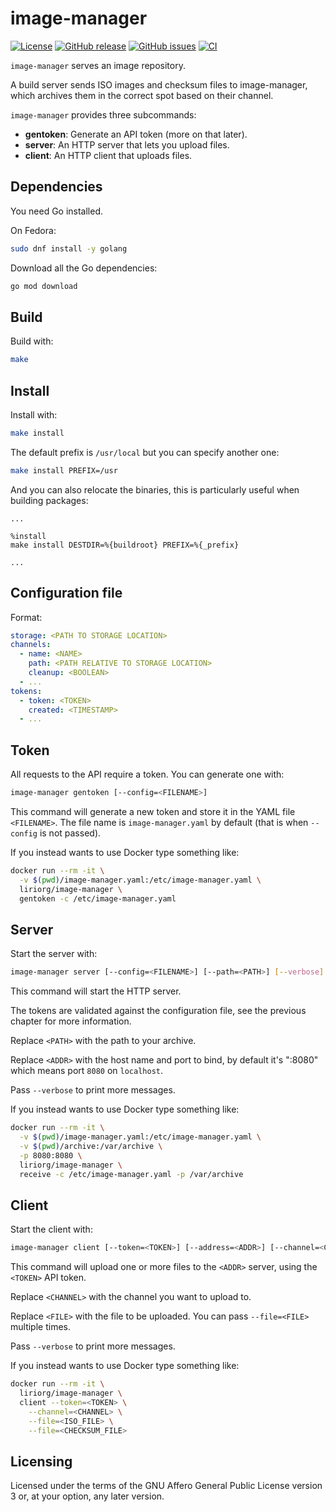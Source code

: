 <!--
SPDX-FileCopyrightText: 2019 Pier Luigi Fiorini <pierluigi.fiorini@gmail.com>

SPDX-License-Identifier: AGPL-3.0-or-later
-->

image-manager
=============

[![License](https://img.shields.io/badge/license-AGPLv3.0-blue.svg)](https://www.gnu.org/licenses/agpl-3.0.en.html)
[![GitHub release](https://img.shields.io/github/release/liri-infra/image-manager.svg)](https://github.com/liri-infra/image-manager)
[![GitHub issues](https://img.shields.io/github/issues/liri-infra/image-manager.svg)](https://github.com/liri-infra/image-manager/issues)
[![CI](https://github.com/liri-infra/image-manager/workflows/CI/badge.svg?branch=develop)](https://github.com/liri-infra/image-manager/actions?query=workflow%3ACI)

`image-manager` serves an image repository.

A build server sends ISO images and checksum files to image-manager, which archives them in
the correct spot based on their channel.

`image-manager` provides three subcommands:

  * **gentoken**: Generate an API token (more on that later).
  * **server**: An HTTP server that lets you upload files.
  * **client**: An HTTP client that uploads files.

## Dependencies

You need Go installed.

On Fedora:

```sh
sudo dnf install -y golang
```

Download all the Go dependencies:
  
```sh
go mod download
```

## Build

Build with:

```sh
make
```

## Install

Install with:

```sh
make install
```

The default prefix is `/usr/local` but you can specify another one:

```sh
make install PREFIX=/usr
```

And you can also relocate the binaries, this is particularly
useful when building packages:

```
...

%install
make install DESTDIR=%{buildroot} PREFIX=%{_prefix}

...
```

## Configuration file

Format:

```yaml
storage: <PATH TO STORAGE LOCATION>
channels:
  - name: <NAME>
    path: <PATH RELATIVE TO STORAGE LOCATION>
    cleanup: <BOOLEAN>
  - ...
tokens:
  - token: <TOKEN>
    created: <TIMESTAMP>
  - ...
```

## Token

All requests to the API require a token. You can generate one with:

```sh
image-manager gentoken [--config=<FILENAME>]
```

This command will generate a new token and store it in the YAML file `<FILENAME>`.
The file name is `image-manager.yaml` by default (that is when `--config` is not passed).

If you instead wants to use Docker type something like:

```sh
docker run --rm -it \
  -v $(pwd)/image-manager.yaml:/etc/image-manager.yaml \
  liriorg/image-manager \
  gentoken -c /etc/image-manager.yaml
```

## Server

Start the server with:

```sh
image-manager server [--config=<FILENAME>] [--path=<PATH>] [--verbose] --address=[<ADDR>]
```

This command will start the HTTP server.

The tokens are validated against the configuration file, see the previous
chapter for more information.

Replace `<PATH>` with the path to your archive.

Replace `<ADDR>` with the host name and port to bind, by default it's ":8080"
which means port `8080` on `localhost`.

Pass `--verbose` to print more messages.

If you instead wants to use Docker type something like:

```sh
docker run --rm -it \
  -v $(pwd)/image-manager.yaml:/etc/image-manager.yaml \
  -v $(pwd)/archive:/var/archive \
  -p 8080:8080 \
  liriorg/image-manager \
  receive -c /etc/image-manager.yaml -p /var/archive
```

## Client

Start the client with:

```sh
image-manager client [--token=<TOKEN>] [--address=<ADDR>] [--channel=<CHANNEL>] [[--file=<FILE>], ...] [--verbose]
```

This command will upload one or more files to the `<ADDR>` server, using the `<TOKEN>` API token.

Replace `<CHANNEL>` with the channel you want to upload to.

Replace `<FILE>` with the file to be uploaded.
You can pass `--file=<FILE>` multiple times.

Pass `--verbose` to print more messages.

If you instead wants to use Docker type something like:

```sh
docker run --rm -it \
  liriorg/image-manager \
  client --token=<TOKEN> \
    --channel=<CHANNEL> \
    --file=<ISO_FILE> \
    --file=<CHECKSUM_FILE>
```

## Licensing

Licensed under the terms of the GNU Affero General Public License version 3 or,
at your option, any later version.
